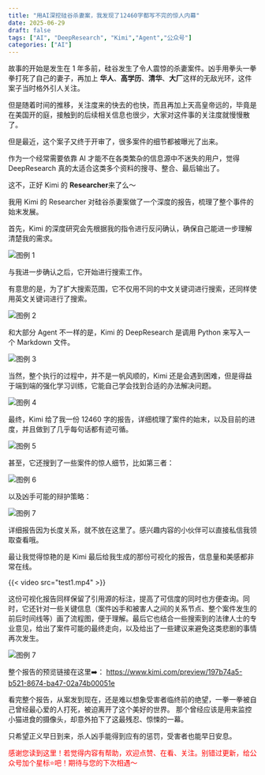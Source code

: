 ```yaml
---
title: "用AI深挖硅谷杀妻案，我发现了12460字都写不完的惊人内幕"
date: 2025-06-29
draft: false
tags: ["AI", "DeepResearch", "Kimi","Agent","公众号"]
categories: ["AI"]
---
```


故事的开始是发生在 1 年多前，硅谷发生了令人震惊的杀妻案件。凶手用拳头一拳拳打死了自己的妻子，再加上 **华人**、**高学历**、**清华**、**大厂**这样的无敌光环，这件案子当时格外引人关注。

但是随着时间的推移，关注度来的快去的也快，而且再加上天高皇帝远的，毕竟是在美国开的庭，接触到的后续相关信息也很少，大家对这件事的关注度就慢慢散了。

但是最近，这个案子又终于开审了，很多案件的细节都被曝光了出来。

作为一个经常需要依靠 AI 才能不在各类繁杂的信息源中不迷失的用户，觉得DeepResearch 真的太适合这类多个资料的搜寻、整合、最后输出了。

这不，正好 Kimi 的 **Researcher**来了么～

我用 Kimi 的 Researcher 对硅谷杀妻案做了一个深度的报告，梳理了整个事件的始末发展。

首先，Kimi 的深度研究会先根据我的指令进行反问确认，确保自己能进一步理解清楚我的需求。

![图例 1](https://fastly.jsdelivr.net/gh/bucketio/img2@main/2025/06/29/1751157338999-9bb7109f-a294-42e3-ad00-bf9306fd23d9.png)

与我进一步确认之后，它开始进行搜索工作。

有意思的是，为了扩大搜索范围，它不仅用不同的中文关键词进行搜索，还同样使用英文关键词进行了搜索。 


![图例 2](https://fastly.jsdelivr.net/gh/bucketio/img14@main/2025/06/29/1751157649690-59a73a1e-edcf-4db3-bc45-8019cf9c0b48.png)

和大部分 Agent 不一样的是，Kimi 的 DeepResearch 是调用 Python 来写入一个 Markdown 文件。


![图例 3](https://fastly.jsdelivr.net/gh/bucketio/img16@main/2025/06/29/1751157842671-e8151d53-0be0-4cf5-be35-4ad06d7cb624.png)

当然，整个执行的过程中，并不是一帆风顺的，Kimi 还是会遇到困难，但是得益于端到端的强化学习训练，它能自己学会找到合适的办法解决问题。


![图例 4](https://fastly.jsdelivr.net/gh/bucketio/img9@main/2025/06/29/1751163148758-85384688-842c-447b-af9c-b428ec94f9b0.png) 

最终，Kimi 给了我一份 12460 字的报告，详细梳理了案件的始末，以及目前的进度，并且做到了几乎每句话都有迹可循。


![图例 5](https://fastly.jsdelivr.net/gh/bucketio/img4@main/2025/06/29/1751163356666-829d4a56-34cd-4c73-95f9-bf0566193681.png) 

甚至，它还搜到了一些案件的惊人细节，比如第三者：


![图例 6](https://fastly.jsdelivr.net/gh/bucketio/img10@main/2025/06/29/1751167466331-35c65199-b71e-46d1-ae9f-2d4400c0496b.png)

以及凶手可能的辩护策略：


![图例 7](https://fastly.jsdelivr.net/gh/bucketio/img12@main/2025/06/29/1751167706395-ca9131fb-219a-472a-8120-ab29e5b3ad37.png)


详细报告因为长度关系，就不放在这里了。感兴趣内容的小伙伴可以直接私信我领取查看哦。

最让我觉得惊艳的是 Kimi 最后给我生成的那份可视化的报告，信息量和美感都非常在线。


{{< video src="test1.mp4" >}}


这份可视化报告同样保留了引用源的标注，提高了可信度的同时也方便查询。同时，它还针对一些关键信息（案件凶手和被害人之间的关系节点、整个案件发生的前后时间线等）画了流程图，便于理解。最后它也结合一些搜索到的法律人士的专业意见，给出了案件可能的最终走向，以及给出了一些建议来避免这类悲剧的事情再次发生。 

![图例 7](https://fastly.jsdelivr.net/gh/bucketio/img3@main/2025/06/29/1751164764826-9388bc63-57ea-44b6-8852-c086a42825ed.png)


整个报告的预览链接在这里➡️： https://www.kimi.com/preview/197b74a5-b521-8674-ba47-02a74b00051e  

看完整个报告，从案发到现在，还是难以想象受害者临终前的绝望，一拳一拳被自己曾经最心爱的人打死，被迫离开了这个美好的世界。 那个曾经应该是用来监控小猫进食的摄像头，却意外拍下了这最残忍、惊悚的一幕。

只希望正义早日到来，杀人凶手能得到应有的惩罚，受害者也能早日安息。 

<span style="color:red">感谢您读到这里！若觉得内容有帮助，欢迎点赞、在看、关注。别错过更新，给公众号加个星标⭐️吧！期待与您的下次相遇～</span> 
















